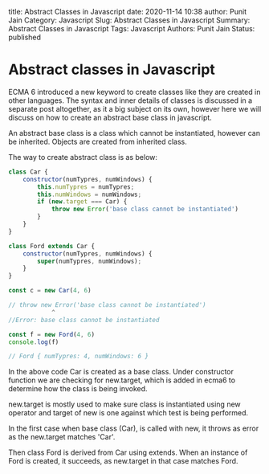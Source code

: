 title: Abstract Classes in Javascript
date: 2020-11-14 10:38
author: Punit Jain
Category: Javascript
Slug: Abstract Classes in Javascript
Summary: Abstract Classes in Javascript
Tags: Javascript
Authors: Punit Jain
Status: published

# Abstract classes in Javascript

ECMA 6 introduced a new keyword to create classes like they are created in other languages.
The syntax and inner details of classes is discussed in a separate post altogether, as it a big subject on its own,
however here we will discuss on how to create an abstract base class in javascript.

An abstract base class is a class which cannot be instantiated, however can be inherited.
Objects are created from inherited class.

The way to create abstract class is as below:

```javascript
class Car {
    constructor(numTypres, numWindows) {
        this.numTypres = numTypres;
        this.numWindows = numWindows;
        if (new.target === Car) {
            throw new Error('base class cannot be instantiated')
        }
    }
}

class Ford extends Car {
    constructor(numTypres, numWindows) {
        super(numTypres, numWindows);
    }
}

const c = new Car(4, 6)

// throw new Error('base class cannot be instantiated')
            ^
//Error: base class cannot be instantiated

const f = new Ford(4, 6)
console.log(f)

// Ford { numTypres: 4, numWindows: 6 }
```
In the above code Car is created as a base class. Under constructor function we are checking for
new.target, which is added in ecma6 to determine how the class is being invoked.

new.target is mostly used to make sure class is instantiated using new operator and target of new is 
one against which test is being performed.

In the first case when base class (Car), is called with new, it throws as error
as the new.target matches 'Car'.

Then class Ford is derived from Car using extends.
When an instance of Ford is created, it succeeds, as new.target in that case
matches Ford.
